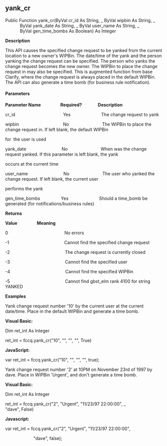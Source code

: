 yank_cr
-------

Public Function yank_cr(ByVal cr_id As String, _
			ByVal wipbin As String, _
            ByVal yank_date As String, _
			ByVal user_name As String, _
            ByVal gen_time_bombs As Boolean) As Integer

**Description**

This API causes the specified change request to be yanked from the current location to a new owner's WIPBin. The date/time of the yank and the person yanking the change request can be specified. The person who yanks the change request becomes the new owner. The WIPBin to place the change request in may also be specified. This is augmented function from base Clarify, where the change request is always placed in the default WIPBin. The API can also generate a time bomb (for business rule notification).

#### Parameters
**Parameter Name**                **Required?**             **Description**

cr_id                                       Yes                         The change request to yank

wipbin                                    No                           The WIPBin to place the change request in. If left blank, the default WIPBin

for  the user is used

yank_date                             No                           When was the change request yanked. If this parameter is left blank, the yank

occurs at the current time

user_name                             No                           The user who yanked the change request. If left blank, the current user

performs the yank

gen_time_bombs                 Yes                         Should a time_bomb be generated (for notifications/business rules)

**Returns**

**Value**                **Meaning**

0                                              No errors

-1                                             Cannot find the specified change request

-2                                             The change request is currently closed

-3                                             Cannot find the specified user

-4                                             Cannot find the specified WIPBin

-5                                             Cannot find gbst_elm rank 4100 for string YANKED

**Examples**

 Yank change request number '10' by the current user at the current date/time. Place in the default WIPBin and generate a time bomb.

**Visual Basic:**

Dim ret_int As Integer

ret_int = fccq.yank_cr("10", "", "", "", True)

**JavaScript:**

var ret_int = fccq.yank_cr("10", "", "", "", true);

 Yank change request number '2' at 10PM on November 23rd of 1997 by dave. Place in WIPBin 'Urgent', and don't generate a time bomb.

**Visual Basic:**

Dim ret_int As Integer

ret_int = fccq.yank_cr("2", "Urgent", "11/23/97 22:00:00", _
                       "dave", False)

**Javascript:**

var ret_int = fccq.yank_cr("2", "Urgent", "11/23/97 22:00:00",

                       "dave", false);
